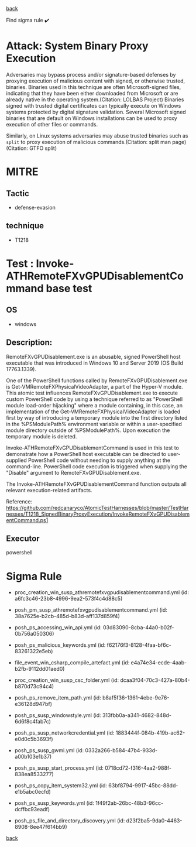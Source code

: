 
[back](../index.md)

Find sigma rule :heavy_check_mark: 

# Attack: System Binary Proxy Execution 

Adversaries may bypass process and/or signature-based defenses by proxying execution of malicious content with signed, or otherwise trusted, binaries. Binaries used in this technique are often Microsoft-signed files, indicating that they have been either downloaded from Microsoft or are already native in the operating system.(Citation: LOLBAS Project) Binaries signed with trusted digital certificates can typically execute on Windows systems protected by digital signature validation. Several Microsoft signed binaries that are default on Windows installations can be used to proxy execution of other files or commands.

Similarly, on Linux systems adversaries may abuse trusted binaries such as <code>split</code> to proxy execution of malicious commands.(Citation: split man page)(Citation: GTFO split)

# MITRE
## Tactic
  - defense-evasion


## technique
  - T1218


# Test : Invoke-ATHRemoteFXvGPUDisablementCommand base test
## OS
  - windows


## Description:
RemoteFXvGPUDisablement.exe is an abusable, signed PowerShell host executable that was introduced in Windows 10 and Server 2019 (OS Build 17763.1339).

One of the PowerShell functions called by RemoteFXvGPUDisablement.exe is Get-VMRemoteFXPhysicalVideoAdapter, a part of the Hyper-V module. This atomic test influences RemoteFXvGPUDisablement.exe to execute custom PowerShell code by using a technique referred to as "PowerShell module load-order hijacking" where a module containing, in this case, an implementation of the Get-VMRemoteFXPhysicalVideoAdapter is loaded first by way of introducing a temporary module into the first directory listed in the %PSModulePath% environment variable or within a user-specified module directory outside of %PSModulePath%. Upon execution the temporary module is deleted.

Invoke-ATHRemoteFXvGPUDisablementCommand is used in this test to demonstrate how a PowerShell host executable can be directed to user-supplied PowerShell code without needing to supply anything at the command-line. PowerShell code execution is triggered when supplying the "Disable" argument to RemoteFXvGPUDisablement.exe.

The Invoke-ATHRemoteFXvGPUDisablementCommand function outputs all relevant execution-related artifacts.

Reference: https://github.com/redcanaryco/AtomicTestHarnesses/blob/master/TestHarnesses/T1218_SignedBinaryProxyExecution/InvokeRemoteFXvGPUDisablementCommand.ps1


## Executor
powershell

# Sigma Rule
 - proc_creation_win_susp_athremotefxvgpudisablementcommand.yml (id: a6fc3c46-23b8-4996-9ea2-573f4c4d88c5)

 - posh_pm_susp_athremotefxvgpudisablementcommand.yml (id: 38a7625e-b2cb-485d-b83d-aff137d859f4)

 - posh_ps_accessing_win_api.yml (id: 03d83090-8cba-44a0-b02f-0b756a050306)

 - posh_ps_malicious_keywords.yml (id: f62176f3-8128-4faa-bf6c-83261322e5eb)

 - file_event_win_csharp_compile_artefact.yml (id: e4a74e34-ecde-4aab-b2fb-9112dd01aed0)

 - proc_creation_win_susp_csc_folder.yml (id: dcaa3f04-70c3-427a-80b4-b870d73c94c4)

 - posh_ps_remove_item_path.yml (id: b8af5f36-1361-4ebe-9e76-e36128d947bf)

 - posh_ps_susp_windowstyle.yml (id: 313fbb0a-a341-4682-848d-6d6f8c4fab7c)

 - posh_ps_susp_networkcredential.yml (id: 1883444f-084b-419b-ac62-e0d0c5b3693f)

 - posh_ps_susp_gwmi.yml (id: 0332a266-b584-47b4-933d-a00b103e1b37)

 - posh_ps_susp_start_process.yml (id: 0718cd72-f316-4aa2-988f-838ea8533277)

 - posh_ps_copy_item_system32.yml (id: 63bf8794-9917-45bc-88dd-e1b5abc0ecfd)

 - posh_ps_susp_keywords.yml (id: 1f49f2ab-26bc-48b3-96cc-dcffbc93eadf)

 - posh_ps_file_and_directory_discovery.yml (id: d23f2ba5-9da0-4463-8908-8ee47f614bb9)



[back](../index.md)
